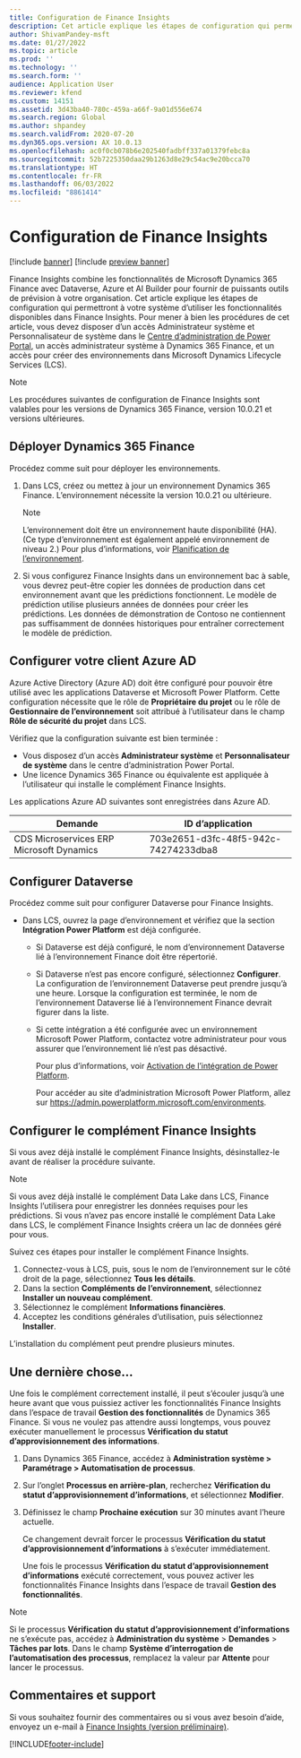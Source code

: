 ```yaml
---
title: Configuration de Finance Insights
description: Cet article explique les étapes de configuration qui permettront à votre système d’utiliser les fonctionnalités disponibles dans Finance Insights.
author: ShivamPandey-msft
ms.date: 01/27/2022
ms.topic: article
ms.prod: ''
ms.technology: ''
ms.search.form: ''
audience: Application User
ms.reviewer: kfend
ms.custom: 14151
ms.assetid: 3d43ba40-780c-459a-a66f-9a01d556e674
ms.search.region: Global
ms.author: shpandey
ms.search.validFrom: 2020-07-20
ms.dyn365.ops.version: AX 10.0.13
ms.openlocfilehash: ac0f0cb078b6e202540fadbff337a01379febc8a
ms.sourcegitcommit: 52b7225350daa29b1263d8e29c54ac9e20bcca70
ms.translationtype: HT
ms.contentlocale: fr-FR
ms.lasthandoff: 06/03/2022
ms.locfileid: "8861414"
---
```

# <a name="configuration-for-finance-insights"></a>Configuration de Finance Insights

[!include [banner](../includes/banner.md)]
[!include [preview banner](../includes/preview-banner.md)]

Finance Insights combine les fonctionnalités de Microsoft Dynamics 365 Finance avec Dataverse, Azure et AI Builder pour fournir de puissants outils de prévision à votre organisation. Cet article explique les étapes de configuration qui permettront à votre système d’utiliser les fonctionnalités disponibles dans Finance Insights. Pour mener à bien les procédures de cet article, vous devez disposer d’un accès Administrateur système et Personnalisateur de système dans le [Centre d’administration de Power Portal](https://admin.powerplatform.microsoft.com/), un accès administrateur système à Dynamics 365 Finance, et un accès pour créer des environnements dans Microsoft Dynamics Lifecycle Services (LCS).

> [!NOTE]
> Les procédures suivantes de configuration de Finance Insights sont valables pour les versions de Dynamics 365 Finance, version 10.0.21 et versions ultérieures.

## <a name="deploy-dynamics-365-finance"></a>Déployer Dynamics 365 Finance

Procédez comme suit pour déployer les environnements.

1. Dans LCS, créez ou mettez à jour un environnement Dynamics 365 Finance. L’environnement nécessite la version 10.0.21 ou ultérieure.

    > [!NOTE]
    > L’environnement doit être un environnement haute disponibilité (HA). (Ce type d’environnement est également appelé environnement de niveau 2.) Pour plus d’informations, voir [Planification de l’environnement](../../fin-ops-core/fin-ops/imp-lifecycle/environment-planning.md).

2. Si vous configurez Finance Insights dans un environnement bac à sable, vous devrez peut-être copier les données de production dans cet environnement avant que les prédictions fonctionnent. Le modèle de prédiction utilise plusieurs années de données pour créer les prédictions. Les données de démonstration de Contoso ne contiennent pas suffisamment de données historiques pour entraîner correctement le modèle de prédiction. 

## <a name="configure-your-azure-ad-tenant"></a>Configurer votre client Azure AD

Azure Active Directory (Azure AD) doit être configuré pour pouvoir être utilisé avec les applications Dataverse et Microsoft Power Platform. Cette configuration nécessite que le rôle de **Propriétaire du projet** ou le rôle de **Gestionnaire de l’environnement** soit attribué à l’utilisateur dans le champ **Rôle de sécurité du projet** dans LCS.

Vérifiez que la configuration suivante est bien terminée :

- Vous disposez d’un accès **Administrateur système** et **Personnalisateur de système** dans le centre d’administration Power Portal.
- Une licence Dynamics 365 Finance ou équivalente est appliquée à l’utilisateur qui installe le complément Finance Insights.

Les applications Azure AD suivantes sont enregistrées dans Azure AD.

|  Demande                             | ID d’application                               |
|------------------------------------------|--------------------------------------|
| CDS Microservices ERP Microsoft Dynamics | 703e2651-d3fc-48f5-942c-74274233dba8 |
    
## <a name="configure-dataverse"></a>Configurer Dataverse

Procédez comme suit pour configurer Dataverse pour Finance Insights.

- Dans LCS, ouvrez la page d’environnement et vérifiez que la section **Intégration Power Platform** est déjà configurée.

    - Si Dataverse est déjà configuré, le nom d’environnement Dataverse lié à l’environnement Finance doit être répertorié.
    - Si Dataverse n’est pas encore configuré, sélectionnez **Configurer**. La configuration de l’environnement Dataverse peut prendre jusqu’à une heure. Lorsque la configuration est terminée, le nom de l’environnement Dataverse lié à l’environnement Finance devrait figurer dans la liste.
    - Si cette intégration a été configurée avec un environnement Microsoft Power Platform, contactez votre administrateur pour vous assurer que l’environnement lié n’est pas désactivé.

        Pour plus d’informations, voir [Activation de l’intégration de Power Platform](../../fin-ops-core/dev-itpro/power-platform/enable-power-platform-integration.md). 

        Pour accéder au site d’administration Microsoft Power Platform, allez sur <https://admin.powerplatform.microsoft.com/environments>.

## <a name="configure-the-finance-insights-add-in"></a>Configurer le complément Finance Insights

Si vous avez déjà installé le complément Finance Insights, désinstallez-le avant de réaliser la procédure suivante.

> [!NOTE]
> Si vous avez déjà installé le complément Data Lake dans LCS, Finance Insights l’utilisera pour enregistrer les données requises pour les prédictions. Si vous n’avez pas encore installé le complément Data Lake dans LCS, le complément Finance Insights créera un lac de données géré pour vous.

Suivez ces étapes pour installer le complément Finance Insights.

1. Connectez-vous à LCS, puis, sous le nom de l’environnement sur le côté droit de la page, sélectionnez **Tous les détails**.
2. Dans la section **Compléments de l’environnement**, sélectionnez **Installer un nouveau complément**.
3. Sélectionnez le complément **Informations financières**.
4. Acceptez les conditions générales d’utilisation, puis sélectionnez **Installer**.

L’installation du complément peut prendre plusieurs minutes.

## <a name="one-last-thing"></a>Une dernière chose...

Une fois le complément correctement installé, il peut s’écouler jusqu’à une heure avant que vous puissiez activer les fonctionnalités Finance Insights dans l’espace de travail **Gestion des fonctionnalités** de Dynamics 365 Finance. Si vous ne voulez pas attendre aussi longtemps, vous pouvez exécuter manuellement le processus **Vérification du statut d’approvisionnement des informations**. 

1. Dans Dynamics 365 Finance, accédez à **Administration système \> Paramétrage \> Automatisation de processus**.
2. Sur l’onglet **Processus en arrière-plan**, recherchez **Vérification du statut d’approvisionnement d’informations**, et sélectionnez **Modifier**.
3. Définissez le champ **Prochaine exécution** sur 30 minutes avant l’heure actuelle.

   Ce changement devrait forcer le processus **Vérification du statut d’approvisionnement d’informations** à s’exécuter immédiatement.

   Une fois le processus **Vérification du statut d’approvisionnement d’informations** exécuté correctement, vous pouvez activer les fonctionnalités Finance Insights dans l’espace de travail **Gestion des fonctionnalités**.

> [!NOTE]
> Si le processus **Vérification du statut d’approvisionnement d’informations** ne s’exécute pas, accédez à **Administration du système** > **Demandes** > **Tâches par lots**. Dans le champ **Système d’interrogation de l’automatisation des processus**, remplacez la valeur par **Attente** pour lancer le processus. 
> 
## <a name="feedback-and-support"></a>Commentaires et support

Si vous souhaitez fournir des commentaires ou si vous avez besoin d’aide, envoyez un e-mail à [Finance Insights (version préliminaire)](mailto:fiap@microsoft.com).

[!INCLUDE[footer-include](../../includes/footer-banner.md)]
